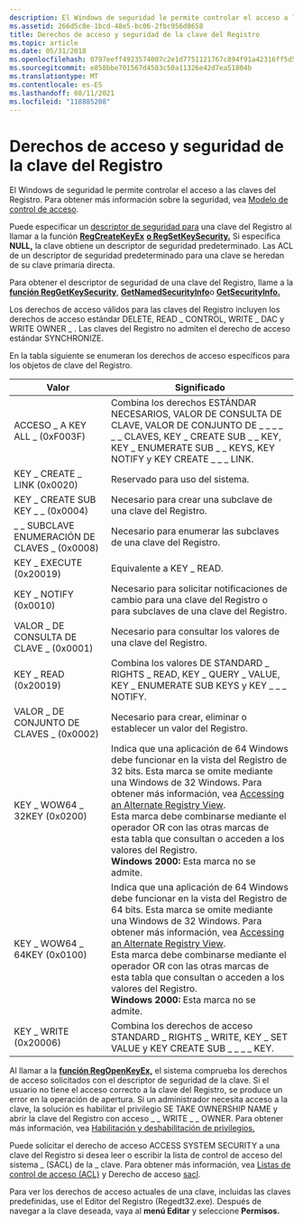 ```yaml
---
description: El Windows de seguridad le permite controlar el acceso a las claves del Registro. Para obtener más información sobre la seguridad, vea Access-Control modelo.
ms.assetid: 266d5c8e-1bcd-48e5-bc06-2fbc956d8658
title: Derechos de acceso y seguridad de la clave del Registro
ms.topic: article
ms.date: 05/31/2018
ms.openlocfilehash: 0797eeff4923574007c2e1d7751121767c894f91a42316ff5d581ee2d18b6d51
ms.sourcegitcommit: e858bbe701567d4583c50a11326e42d7ea51804b
ms.translationtype: MT
ms.contentlocale: es-ES
ms.lasthandoff: 08/11/2021
ms.locfileid: "118885208"
---
```

# <a name="registry-key-security-and-access-rights"></a>Derechos de acceso y seguridad de la clave del Registro

El Windows de seguridad le permite controlar el acceso a las claves del Registro. Para obtener más información sobre la seguridad, vea [Modelo de control de acceso](/windows/desktop/SecAuthZ/access-control-model).

Puede especificar un [descriptor de seguridad para](/windows/desktop/SecAuthZ/security-descriptors) una clave del Registro al llamar a la función [**RegCreateKeyEx**](/windows/desktop/api/Winreg/nf-winreg-regcreatekeyexa) [**o RegSetKeySecurity.**](/windows/desktop/api/winreg/nf-winreg-regsetkeysecurity) Si especifica **NULL,** la clave obtiene un descriptor de seguridad predeterminado. Las ACL de un descriptor de seguridad predeterminado para una clave se heredan de su clave primaria directa.

Para obtener el descriptor de seguridad de una clave del Registro, llame a la [**función RegGetKeySecurity**](/windows/desktop/api/winreg/nf-winreg-reggetkeysecurity), [**GetNamedSecurityInfo**](/windows/desktop/api/aclapi/nf-aclapi-getnamedsecurityinfoa)o [**GetSecurityInfo.**](/windows/desktop/api/aclapi/nf-aclapi-getsecurityinfo)

Los derechos de acceso válidos para las claves del Registro incluyen los derechos de acceso estándar DELETE, READ \_ CONTROL, WRITE \_ DAC y WRITE OWNER \_ . [](/windows/desktop/SecAuthZ/standard-access-rights) Las claves del Registro no admiten el derecho de acceso estándar SYNCHRONIZE.

En la tabla siguiente se enumeran los derechos de acceso específicos para los objetos de clave del Registro.



| Valor                                         | Significado                                                                                                                                                                                                                                                                                                                                                                                                                                                               |
|-----------------------------------------------|-----------------------------------------------------------------------------------------------------------------------------------------------------------------------------------------------------------------------------------------------------------------------------------------------------------------------------------------------------------------------------------------------------------------------------------------------------------------------|
| ACCESO \_ A KEY ALL \_ (0xF003F)<br/>         | Combina los derechos ESTÁNDAR NECESARIOS, VALOR DE CONSULTA DE CLAVE, VALOR DE CONJUNTO DE \_ \_ \_ \_ \_ \_ CLAVES, KEY \_ CREATE SUB \_ \_ KEY, KEY \_ ENUMERATE SUB \_ \_ KEYS, KEY NOTIFY y KEY CREATE \_ \_ \_ LINK.<br/>                                                                                                                                                                                                                                                                           |
| KEY \_ CREATE \_ LINK (0x0020)<br/>         | Reservado para uso del sistema.<br/>                                                                                                                                                                                                                                                                                                                                                                                                                                   |
| KEY \_ CREATE SUB KEY \_ \_ (0x0004)<br/>     | Necesario para crear una subclave de una clave del Registro.<br/>                                                                                                                                                                                                                                                                                                                                                                                                             |
| \_ \_ SUBCLAVE ENUMERACIÓN DE CLAVES \_ (0x0008)<br/> | Necesario para enumerar las subclaves de una clave del Registro.<br/>                                                                                                                                                                                                                                                                                                                                                                                                       |
| KEY \_ EXECUTE (0x20019)<br/>             | Equivalente a KEY \_ READ.<br/>                                                                                                                                                                                                                                                                                                                                                                                                                                   |
| KEY \_ NOTIFY (0x0010)<br/>               | Necesario para solicitar notificaciones de cambio para una clave del Registro o para subclaves de una clave del Registro.<br/>                                                                                                                                                                                                                                                                                                                                                              |
| VALOR \_ DE CONSULTA DE CLAVE \_ (0x0001)<br/>         | Necesario para consultar los valores de una clave del Registro.<br/>                                                                                                                                                                                                                                                                                                                                                                                                            |
| KEY \_ READ (0x20019)<br/>                | Combina los valores DE STANDARD \_ RIGHTS \_ READ, KEY \_ QUERY \_ VALUE, KEY \_ ENUMERATE SUB KEYS y KEY \_ \_ \_ NOTIFY.<br/>                                                                                                                                                                                                                                                                                                                                                 |
| VALOR \_ DE CONJUNTO DE CLAVES \_ (0x0002)<br/>           | Necesario para crear, eliminar o establecer un valor del Registro.<br/>                                                                                                                                                                                                                                                                                                                                                                                                       |
| KEY \_ WOW64 \_ 32KEY (0x0200)<br/>         | Indica que una aplicación de 64 Windows debe funcionar en la vista del Registro de 32 bits. Esta marca se omite mediante una Windows de 32 Windows. Para obtener más información, vea [Accessing an Alternate Registry View](/windows/desktop/WinProg64/accessing-an-alternate-registry-view).<br/> Esta marca debe combinarse mediante el operador OR con las otras marcas de esta tabla que consultan o acceden a los valores del Registro.<br/> **Windows 2000:** Esta marca no se admite.<br/> |
| KEY \_ WOW64 \_ 64KEY (0x0100)<br/>         | Indica que una aplicación de 64 Windows debe funcionar en la vista del Registro de 64 bits. Esta marca se omite mediante una Windows de 32 Windows. Para obtener más información, vea [Accessing an Alternate Registry View](/windows/desktop/WinProg64/accessing-an-alternate-registry-view).<br/> Esta marca debe combinarse mediante el operador OR con las otras marcas de esta tabla que consultan o acceden a los valores del Registro.<br/> **Windows 2000:** Esta marca no se admite.<br/> |
| KEY \_ WRITE (0x20006)<br/>               | Combina los derechos de acceso STANDARD \_ RIGHTS \_ WRITE, KEY \_ SET VALUE y KEY CREATE SUB \_ \_ \_ \_ KEY.<br/>                                                                                                                                                                                                                                                                                                                                                            |



 

Al llamar a la [**función RegOpenKeyEx,**](/windows/desktop/api/Winreg/nf-winreg-regopenkeyexa) el sistema comprueba los derechos de acceso solicitados con el descriptor de seguridad de la clave. Si el usuario no tiene el acceso correcto a la clave del Registro, se produce un error en la operación de apertura. Si un administrador necesita acceso a la clave, la solución es habilitar el privilegio SE TAKE OWNERSHIP NAME y abrir la clave del Registro con acceso \_ \_ WRITE \_ \_ OWNER. Para obtener más información, vea [Habilitación y deshabilitación de privilegios.](/windows/desktop/SecAuthZ/enabling-and-disabling-privileges-in-c--)

Puede solicitar el derecho de acceso ACCESS SYSTEM SECURITY a una clave del Registro si desea leer o escribir la lista de control de acceso del sistema \_ (SACL) de la \_ clave. Para obtener más información, vea [Listas de control de acceso (ACL)](/windows/desktop/SecAuthZ/access-control-lists) y Derecho de acceso [sacl](/windows/desktop/SecAuthZ/sacl-access-right).

Para ver los derechos de acceso actuales de una clave, incluidas las claves predefinidas, use el Editor del Registro (Regedt32.exe). Después de navegar a la clave deseada, vaya al **menú Editar** y seleccione **Permisos.**

 

